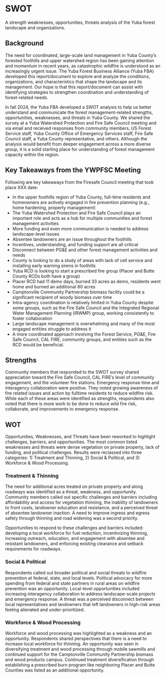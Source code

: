 # SWOT
A strength weaknesses, opportunities, threats analysis of the Yuba forest landscape and organizations.

## Background
The need for coordinated, large-scale land management in Yuba County’s forested foothills and upper watershed region has been gaining attention and momentum in recent years, as catastrophic wildfire is understood as an increasingly urgent issue. The Yuba Forest Business Alliance (Yuba FBA) developed this report/document to explore and analyze the conditions, organizations, and characteristics that shape the landscape and its management. Our hope is that this report/document can assist with identifying strategies to strengthen coordination and understanding of forest-related needs.  

In fall 2024, the Yuba FBA developed a SWOT analysis to help us better understand and communicate the forest management-related strengths, opportunities, weaknesses, and threats in Yuba County.  We shared the survey at a Yuba Watershed Protection and Fire Safe Council meeting and via email and received responses from community members, US Forest Service staff, Yuba County Office of Emergency Services staff, Fire Safe Council staff, a Yuba County representative, and others. Although the analysis would benefit from deeper engagement across a more diverse group, it is a solid starting place for understanding of forest management capacity within the region.  

## Key Takeaways from the YWPFSC Meeting
Following are key takeaways from the Firesafe Council meeting that took place XXX date:

- In the upper foothills region of Yuba County, full-time residents and homeowners are actively engaged in fire prevention planning (e.g., home hardening, property management) 
- The Yuba Watershed Protection and Fire Safe Council plays an important role and acts as a hub for multiple communities and forest management activities 
- More funding and even more communication is needed to address landscape-level issues 
- Absentee landowners are an issue throughout the foothills 
- Incentives, understanding, and funding support are all critical 
- Disconnect between PG&E and other forest management activities and needs 
- County is looking to do a study of areas with lack of cell service and installing early warning sirens in foothills 
- Yuba RCD is looking to start a prescribed fire group (Placer and Butte County RCDs both have a group) 
- Placer RCD had 11 demo days, burned 33 acres as demo, residents went home and burned an additional 80 acres 
- Camptonville Community Partnership biomass facility could be a significant recipient of woody biomass over time 
- Intra-agency coordination is relatively limited in Yuba County despite some groups, such as the Fire Safe Council and the Integrated Regional Water Management Planning (IRWMP) group, working consistently to foster collaboration 
- Large landscape management is overwhelming and many of the most engaged entities struggle to address it 
- A more coordinated approach involving the Forest Service, PG&E, Fire Safe Council, CAL FIRE, community groups, and entities such as the RCD would be beneficial.

## Strengths
Community members that responded to the SWOT survey shared appreciation toward the Fire Safe Council, CAL FIRE’s level of community engagement, and the volunteer fire stations. Emergency response time and interagency collaboration were positive. They noted growing awareness of fire related issues and action by fulltime residents to reduce wildfire risk. While each of these areas were identified as strengths, respondents also noted that there is more work to be done to reduce wild fire risk, collaborate, and improvements to emergency response. 

## WOT
Opportunities, Weaknesses, and Threats have been reworked to highlight challenges, barriers, and opportunities. The most common listed weaknesses and threats were dense vegetation on private property, lack of funding, and political challenges. Results were reclassed into three categories: 1) Treatment and Thinning, 2) Social & Political, and 3) Workforce & Wood Processing.

### Treatment & Thinning
The need for additional acres treated on private property and along roadways was identified as a threat, weakness, and opportunity. Community members called out specific challenges and barriers including affordability and access for vegetation thinning, the inability of landowners to front costs, landowner education and resistance, and a perceived threat of absentee landowner inaction. A need to improve ingress and egress safety through thinning and road widening was a second priority.

Opportunities to respond to these challenges and barriers included: developing a local workforce for fuel reduction, incentivizing thinning, increasing outreach, education, and engagement with absentee and resistant landowners, and enforcing existing clearance and setback requirements for roadways.

### Social & Political
Respondents called out broader political and social threats to wildfire prevention at federal, state, and local levels. Political advocacy for more spending from federal and state partners in rural areas on wildfire prevention was an opportunity. Local-level opportunities included increasing interagency collaboration to address landscape-scale projects and emergency response. A threat was a perceived disconnect between local representatives and landowners that left landowners in high-risk areas feeling alienated and under-prioritized.

### Workforce & Wood Processing
Workforce and wood processing was highlighted as a weakness and an opportunity. Respondents shared perspectives that there is a need to increase local workforce for thinning. An opportunity was seen in diversifying treatment and wood processing through mobile sawmills and continued support for the Camptonville Community Partnership biomass and wood products campus. Continued treatment diversification through establishing a prescribed burn program like neighboring Placer and Butte Counties was listed as an additional opportunity. 